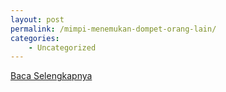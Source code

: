 ```yaml
---
layout: post
permalink: /mimpi-menemukan-dompet-orang-lain/
categories:
    - Uncategorized
---
```


[Baca Selengkapnya](/08)